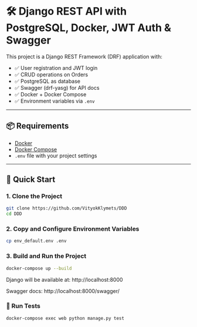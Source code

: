 # 🛠️ Django REST API with PostgreSQL, Docker, JWT Auth & Swagger

This project is a Django REST Framework (DRF) application with:

- ✅ User registration and JWT login
- ✅ CRUD operations on Orders
- ✅ PostgreSQL as database
- ✅ Swagger (drf-yasg) for API docs
- ✅ Docker + Docker Compose
- ✅ Environment variables via `.env`

---

## 📦 Requirements

- [Docker](https://www.docker.com/)
- [Docker Compose](https://docs.docker.com/compose/)
- `.env` file with your project settings

---

## 🚀 Quick Start

### 1. Clone the Project

```bash
git clone https://github.com/VityokKlymets/DDD
cd DDD
```
### 2. Copy and Configure Environment Variables

```bash
cp env_default.env .env
```

### 3. Build and Run the Project

```bash
docker-compose up --build
```
Django will be available at: http://localhost:8000

Swagger docs: http://localhost:8000/swagger/

### 🧪 Run Tests

```
docker-compose exec web python manage.py test
```
